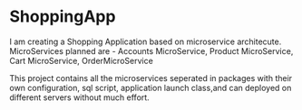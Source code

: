 # ShoppingApp

I am creating a Shopping Application based on microservice architecute.
MicroServices planned are - Accounts MicroService, Product MicroService, Cart MicroService, OrderMicroService

This project contains all the microservices seperated in packages with their own configuration, sql script, application launch class,and can deployed on different servers without much effort.
